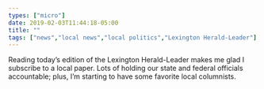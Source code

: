 ```yaml
---
types: ["micro"]
date: 2019-02-03T11:44:18-05:00
title: ""
tags: ["news","local news","local politics","Lexington Herald-Leader"]
---
```

Reading today’s edition of the Lexington Herald-Leader makes me glad I subscribe to a local paper. Lots of holding our state and federal officials accountable; plus, I’m starting to have some favorite local columnists.
